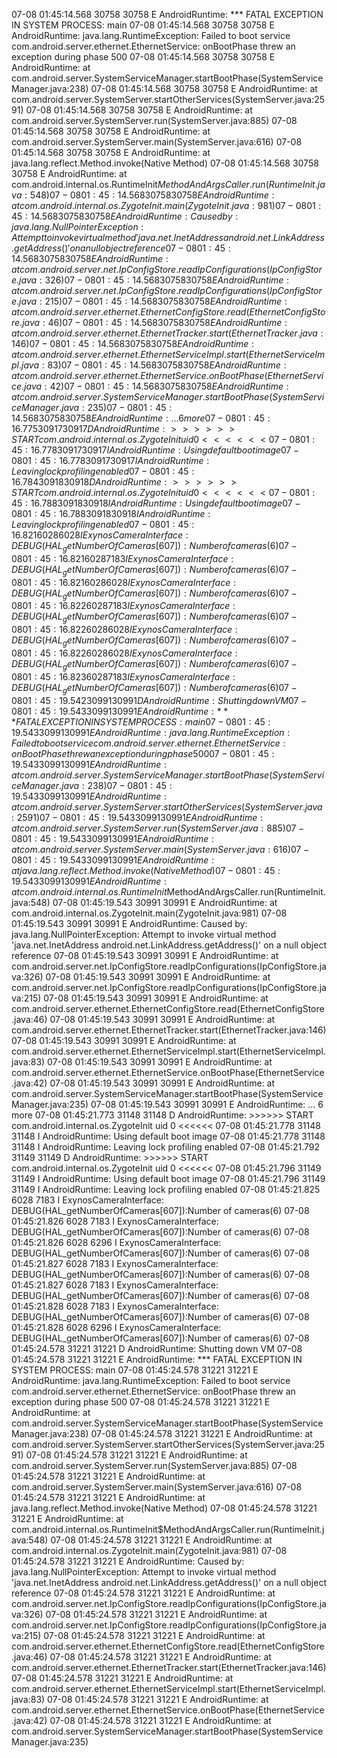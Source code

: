 07-08 01:45:14.568 30758 30758 E AndroidRuntime: *** FATAL EXCEPTION IN SYSTEM PROCESS: main
07-08 01:45:14.568 30758 30758 E AndroidRuntime: java.lang.RuntimeException: Failed to boot service com.android.server.ethernet.EthernetService: onBootPhase threw an exception during phase 500
07-08 01:45:14.568 30758 30758 E AndroidRuntime: 	at com.android.server.SystemServiceManager.startBootPhase(SystemServiceManager.java:238)
07-08 01:45:14.568 30758 30758 E AndroidRuntime: 	at com.android.server.SystemServer.startOtherServices(SystemServer.java:2591)
07-08 01:45:14.568 30758 30758 E AndroidRuntime: 	at com.android.server.SystemServer.run(SystemServer.java:885)
07-08 01:45:14.568 30758 30758 E AndroidRuntime: 	at com.android.server.SystemServer.main(SystemServer.java:616)
07-08 01:45:14.568 30758 30758 E AndroidRuntime: 	at java.lang.reflect.Method.invoke(Native Method)
07-08 01:45:14.568 30758 30758 E AndroidRuntime: 	at com.android.internal.os.RuntimeInit$MethodAndArgsCaller.run(RuntimeInit.java:548)
07-08 01:45:14.568 30758 30758 E AndroidRuntime: 	at com.android.internal.os.ZygoteInit.main(ZygoteInit.java:981)
07-08 01:45:14.568 30758 30758 E AndroidRuntime: Caused by: java.lang.NullPointerException: Attempt to invoke virtual method 'java.net.InetAddress android.net.LinkAddress.getAddress()' on a null object reference
07-08 01:45:14.568 30758 30758 E AndroidRuntime: 	at com.android.server.net.IpConfigStore.readIpConfigurations(IpConfigStore.java:326)
07-08 01:45:14.568 30758 30758 E AndroidRuntime: 	at com.android.server.net.IpConfigStore.readIpConfigurations(IpConfigStore.java:215)
07-08 01:45:14.568 30758 30758 E AndroidRuntime: 	at com.android.server.ethernet.EthernetConfigStore.read(EthernetConfigStore.java:46)
07-08 01:45:14.568 30758 30758 E AndroidRuntime: 	at com.android.server.ethernet.EthernetTracker.start(EthernetTracker.java:146)
07-08 01:45:14.568 30758 30758 E AndroidRuntime: 	at com.android.server.ethernet.EthernetServiceImpl.start(EthernetServiceImpl.java:83)
07-08 01:45:14.568 30758 30758 E AndroidRuntime: 	at com.android.server.ethernet.EthernetService.onBootPhase(EthernetService.java:42)
07-08 01:45:14.568 30758 30758 E AndroidRuntime: 	at com.android.server.SystemServiceManager.startBootPhase(SystemServiceManager.java:235)
07-08 01:45:14.568 30758 30758 E AndroidRuntime: 	... 6 more
07-08 01:45:16.775 30917 30917 D AndroidRuntime: >>>>>> START com.android.internal.os.ZygoteInit uid 0 <<<<<<
07-08 01:45:16.778 30917 30917 I AndroidRuntime: Using default boot image
07-08 01:45:16.778 30917 30917 I AndroidRuntime: Leaving lock profiling enabled
07-08 01:45:16.784 30918 30918 D AndroidRuntime: >>>>>> START com.android.internal.os.ZygoteInit uid 0 <<<<<<
07-08 01:45:16.788 30918 30918 I AndroidRuntime: Using default boot image
07-08 01:45:16.788 30918 30918 I AndroidRuntime: Leaving lock profiling enabled
07-08 01:45:16.821  6028  6028 I ExynosCameraInterface: DEBUG(HAL_getNumberOfCameras[607]):Number of cameras(6)
07-08 01:45:16.821  6028  7183 I ExynosCameraInterface: DEBUG(HAL_getNumberOfCameras[607]):Number of cameras(6)
07-08 01:45:16.821  6028  6028 I ExynosCameraInterface: DEBUG(HAL_getNumberOfCameras[607]):Number of cameras(6)
07-08 01:45:16.822  6028  7183 I ExynosCameraInterface: DEBUG(HAL_getNumberOfCameras[607]):Number of cameras(6)
07-08 01:45:16.822  6028  6028 I ExynosCameraInterface: DEBUG(HAL_getNumberOfCameras[607]):Number of cameras(6)
07-08 01:45:16.822  6028  6028 I ExynosCameraInterface: DEBUG(HAL_getNumberOfCameras[607]):Number of cameras(6)
07-08 01:45:16.823  6028  7183 I ExynosCameraInterface: DEBUG(HAL_getNumberOfCameras[607]):Number of cameras(6)
07-08 01:45:19.542 30991 30991 D AndroidRuntime: Shutting down VM
07-08 01:45:19.543 30991 30991 E AndroidRuntime: *** FATAL EXCEPTION IN SYSTEM PROCESS: main
07-08 01:45:19.543 30991 30991 E AndroidRuntime: java.lang.RuntimeException: Failed to boot service com.android.server.ethernet.EthernetService: onBootPhase threw an exception during phase 500
07-08 01:45:19.543 30991 30991 E AndroidRuntime: 	at com.android.server.SystemServiceManager.startBootPhase(SystemServiceManager.java:238)
07-08 01:45:19.543 30991 30991 E AndroidRuntime: 	at com.android.server.SystemServer.startOtherServices(SystemServer.java:2591)
07-08 01:45:19.543 30991 30991 E AndroidRuntime: 	at com.android.server.SystemServer.run(SystemServer.java:885)
07-08 01:45:19.543 30991 30991 E AndroidRuntime: 	at com.android.server.SystemServer.main(SystemServer.java:616)
07-08 01:45:19.543 30991 30991 E AndroidRuntime: 	at java.lang.reflect.Method.invoke(Native Method)
07-08 01:45:19.543 30991 30991 E AndroidRuntime: 	at com.android.internal.os.RuntimeInit$MethodAndArgsCaller.run(RuntimeInit.java:548)
07-08 01:45:19.543 30991 30991 E AndroidRuntime: 	at com.android.internal.os.ZygoteInit.main(ZygoteInit.java:981)
07-08 01:45:19.543 30991 30991 E AndroidRuntime: Caused by: java.lang.NullPointerException: Attempt to invoke virtual method 'java.net.InetAddress android.net.LinkAddress.getAddress()' on a null object reference
07-08 01:45:19.543 30991 30991 E AndroidRuntime: 	at com.android.server.net.IpConfigStore.readIpConfigurations(IpConfigStore.java:326)
07-08 01:45:19.543 30991 30991 E AndroidRuntime: 	at com.android.server.net.IpConfigStore.readIpConfigurations(IpConfigStore.java:215)
07-08 01:45:19.543 30991 30991 E AndroidRuntime: 	at com.android.server.ethernet.EthernetConfigStore.read(EthernetConfigStore.java:46)
07-08 01:45:19.543 30991 30991 E AndroidRuntime: 	at com.android.server.ethernet.EthernetTracker.start(EthernetTracker.java:146)
07-08 01:45:19.543 30991 30991 E AndroidRuntime: 	at com.android.server.ethernet.EthernetServiceImpl.start(EthernetServiceImpl.java:83)
07-08 01:45:19.543 30991 30991 E AndroidRuntime: 	at com.android.server.ethernet.EthernetService.onBootPhase(EthernetService.java:42)
07-08 01:45:19.543 30991 30991 E AndroidRuntime: 	at com.android.server.SystemServiceManager.startBootPhase(SystemServiceManager.java:235)
07-08 01:45:19.543 30991 30991 E AndroidRuntime: 	... 6 more
07-08 01:45:21.773 31148 31148 D AndroidRuntime: >>>>>> START com.android.internal.os.ZygoteInit uid 0 <<<<<<
07-08 01:45:21.778 31148 31148 I AndroidRuntime: Using default boot image
07-08 01:45:21.778 31148 31148 I AndroidRuntime: Leaving lock profiling enabled
07-08 01:45:21.792 31149 31149 D AndroidRuntime: >>>>>> START com.android.internal.os.ZygoteInit uid 0 <<<<<<
07-08 01:45:21.796 31149 31149 I AndroidRuntime: Using default boot image
07-08 01:45:21.796 31149 31149 I AndroidRuntime: Leaving lock profiling enabled
07-08 01:45:21.825  6028  7183 I ExynosCameraInterface: DEBUG(HAL_getNumberOfCameras[607]):Number of cameras(6)
07-08 01:45:21.826  6028  7183 I ExynosCameraInterface: DEBUG(HAL_getNumberOfCameras[607]):Number of cameras(6)
07-08 01:45:21.826  6028  6296 I ExynosCameraInterface: DEBUG(HAL_getNumberOfCameras[607]):Number of cameras(6)
07-08 01:45:21.827  6028  7183 I ExynosCameraInterface: DEBUG(HAL_getNumberOfCameras[607]):Number of cameras(6)
07-08 01:45:21.827  6028  7183 I ExynosCameraInterface: DEBUG(HAL_getNumberOfCameras[607]):Number of cameras(6)
07-08 01:45:21.828  6028  7183 I ExynosCameraInterface: DEBUG(HAL_getNumberOfCameras[607]):Number of cameras(6)
07-08 01:45:21.828  6028  6296 I ExynosCameraInterface: DEBUG(HAL_getNumberOfCameras[607]):Number of cameras(6)
07-08 01:45:24.578 31221 31221 D AndroidRuntime: Shutting down VM
07-08 01:45:24.578 31221 31221 E AndroidRuntime: *** FATAL EXCEPTION IN SYSTEM PROCESS: main
07-08 01:45:24.578 31221 31221 E AndroidRuntime: java.lang.RuntimeException: Failed to boot service com.android.server.ethernet.EthernetService: onBootPhase threw an exception during phase 500
07-08 01:45:24.578 31221 31221 E AndroidRuntime: 	at com.android.server.SystemServiceManager.startBootPhase(SystemServiceManager.java:238)
07-08 01:45:24.578 31221 31221 E AndroidRuntime: 	at com.android.server.SystemServer.startOtherServices(SystemServer.java:2591)
07-08 01:45:24.578 31221 31221 E AndroidRuntime: 	at com.android.server.SystemServer.run(SystemServer.java:885)
07-08 01:45:24.578 31221 31221 E AndroidRuntime: 	at com.android.server.SystemServer.main(SystemServer.java:616)
07-08 01:45:24.578 31221 31221 E AndroidRuntime: 	at java.lang.reflect.Method.invoke(Native Method)
07-08 01:45:24.578 31221 31221 E AndroidRuntime: 	at com.android.internal.os.RuntimeInit$MethodAndArgsCaller.run(RuntimeInit.java:548)
07-08 01:45:24.578 31221 31221 E AndroidRuntime: 	at com.android.internal.os.ZygoteInit.main(ZygoteInit.java:981)
07-08 01:45:24.578 31221 31221 E AndroidRuntime: Caused by: java.lang.NullPointerException: Attempt to invoke virtual method 'java.net.InetAddress android.net.LinkAddress.getAddress()' on a null object reference
07-08 01:45:24.578 31221 31221 E AndroidRuntime: 	at com.android.server.net.IpConfigStore.readIpConfigurations(IpConfigStore.java:326)
07-08 01:45:24.578 31221 31221 E AndroidRuntime: 	at com.android.server.net.IpConfigStore.readIpConfigurations(IpConfigStore.java:215)
07-08 01:45:24.578 31221 31221 E AndroidRuntime: 	at com.android.server.ethernet.EthernetConfigStore.read(EthernetConfigStore.java:46)
07-08 01:45:24.578 31221 31221 E AndroidRuntime: 	at com.android.server.ethernet.EthernetTracker.start(EthernetTracker.java:146)
07-08 01:45:24.578 31221 31221 E AndroidRuntime: 	at com.android.server.ethernet.EthernetServiceImpl.start(EthernetServiceImpl.java:83)
07-08 01:45:24.578 31221 31221 E AndroidRuntime: 	at com.android.server.ethernet.EthernetService.onBootPhase(EthernetService.java:42)
07-08 01:45:24.578 31221 31221 E AndroidRuntime: 	at com.android.server.SystemServiceManager.startBootPhase(SystemServiceManager.java:235)
